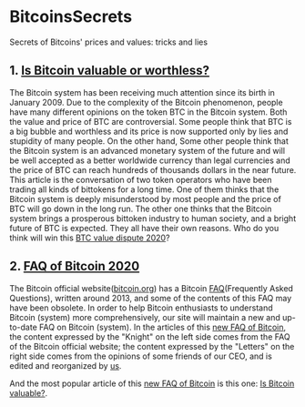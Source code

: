 # BitcoinsSecrets
Secrets of Bitcoins' prices and values: tricks and lies

## 1. [Is Bitcoin valuable or worthless?](https://en.bittokens.icu/tags/Bitcoin-Value-Disputes/)
The Bitcoin system has been receiving much attention since its birth in January 2009. Due to the complexity of the Bitcoin phenomenon, people have many different opinions on the token BTC in the Bitcoin system. Both the value and price of BTC are controversial. Some people think that BTC is a big bubble and worthless and its price is now supported only by lies and stupidity of many people. On the other hand, Some other people think that the Bitcoin system is an advanced monetary system of the future and will be well accepted as a better worldwide currency than legal currencies and the price of BTC can reach hundreds of thousands dollars in the near future. This article is the conversation of two token operators who have been trading all kinds of bittokens for a long time. One of them thinks that the Bitcoin system is deeply misunderstood by most people and the price of BTC will go down in the long run. The other one thinks that the Bitcoin system brings a prosperous bittoken industry to human society, and a bright future of BTC is expected. They all have their own reasons. Who do you think will win this [BTC value dispute 2020](https://en.bittokens.icu/tags/Bitcoin-Value-Disputes/)? 

## 2. [FAQ of Bitcoin 2020](https://en.bittokens.icu/tags/Bitcoin-FAQ/)
The Bitcoin official website([bitcoin.org](http://bitcoin.org/)) has a Bitcoin [FAQ](http://bitcoin.org/en/faq)(Frequently Asked Questions), written around 2013, and some of the contents of this FAQ may have been obsolete. In order to help Bitcoin enthusiasts to understand Bitcoin (system) more comprehensively, our site will maintain a new and up-to-date FAQ on Bitcoin (system). In the articles of this [new FAQ of Bitcoin](https://en.bittokens.icu/tags/Bitcoin-FAQ/), the content expressed by the "Knight" on the left side comes from the FAQ of the Bitcoin official website; the content expressed by the "Letters" on the right side comes from the opinions of some friends of our CEO, and is edited and reorganized by [us](https://en.bittokens.icu/).

And the most popular article of this [new FAQ of Bitcoin](https://en.bittokens.icu/tags/Bitcoin-FAQ/) is this one: [Is Bitcoin valuable?](https://en.bittokens.icu/categories/tokens/2018/11/11/bitcoin-faq-economy-do-bitcoins-have-value/).
